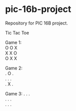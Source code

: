 # pic-16b-project
Repository for PIC 16B project. 

Tic Tac Toe

Game 1:  
O O X  
X X O  
O X X  

Game 2:  
. O .  
. . .  
. X .  

Game 3: 
. . .  
. . .  
. . . 
